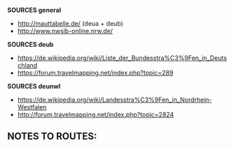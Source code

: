 ﻿**SOURCES general**
- http://mauttabelle.de/ (deua + deub)
- http://www.nwsib-online.nrw.de/

**SOURCES deub**
- https://de.wikipedia.org/wiki/Liste_der_Bundesstra%C3%9Fen_in_Deutschland
- https://forum.travelmapping.net/index.php?topic=289

**SOURCES deunwl**
- https://de.wikipedia.org/wiki/Landesstra%C3%9Fen_in_Nordrhein-Westfalen
- http://forum.travelmapping.net/index.php?topic=2824

**NOTES TO ROUTES:**
- 
